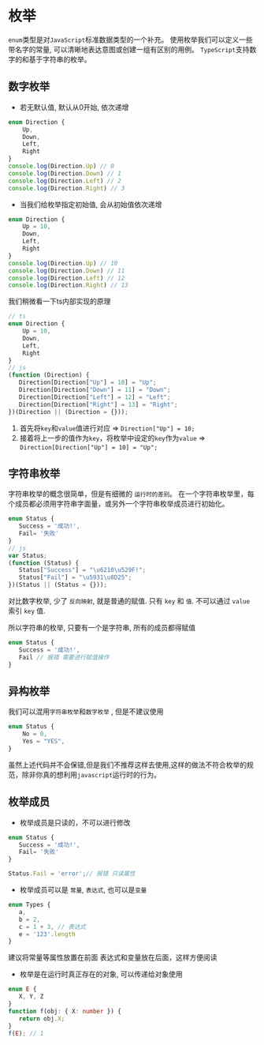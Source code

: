
# 枚举 

`enum`类型是对`JavaScript`标准数据类型的一个补充。 使用枚举我们可以定义一些带名字的常量, 可以清晰地表达意图或创建一组有区别的用例。 `TypeScript`支持数字的和基于字符串的枚举。

## 数字枚举

- 若无默认值, 默认从0开始, 依次递增

```ts
enum Direction {
    Up,
    Down,
    Left,
    Right
}
console.log(Direction.Up) // 0
console.log(Direction.Down) // 1
console.log(Direction.Left) // 2
console.log(Direction.Right) // 3
```

- 当我们给枚举指定初始值, 会从初始值依次递增

```ts
enum Direction {
    Up = 10,
    Down,
    Left,
    Right
}
console.log(Direction.Up) // 10
console.log(Direction.Down) // 11
console.log(Direction.Left) // 12
console.log(Direction.Right) // 13
```

我们稍微看一下ts内部实现的原理

```ts
// ts
enum Direction {
    Up = 10,
    Down,
    Left,
    Right
}
// js
(function (Direction) {
   Direction[Direction["Up"] = 10] = "Up";
   Direction[Direction["Down"] = 11] = "Down";
   Direction[Direction["Left"] = 12] = "Left";
   Direction[Direction["Right"] = 13] = "Right";
})(Direction || (Direction = {}));
```
1. 首先将`key`和`value`值进行对应 => `Direction["Up"] = 10;`
2. 接着将上一步的值作为`key`，将枚举中设定的`key`作为`value` => `Direction[Direction["Up"] = 10] = "Up";`

## 字符串枚举

字符串枚举的概念很简单，但是有细微的 `运行时的差别`。 在一个字符串枚举里，每个成员都必须用字符串字面量，或另外一个字符串枚举成员进行初始化。

```ts
enum Status {
   Success = '成功!',
   Fail= '失败'
}
// js
var Status;
(function (Status) {
   Status["Success"] = "\u6210\u529F!";
   Status["Fail"] = "\u5931\u8D25";
})(Status || (Status = {}));
```
对比数字枚举, 少了 `反向映射`, 就是普通的赋值. 只有 `key` 和 `值`. 不可以通过 `value` 索引 `key` 值.  

所以字符串的枚举, 只要有一个是字符串, 所有的成员都得赋值 

```ts
enum Status {
   Success = '成功!',
   Fail // 报错 需要进行赋值操作
}
```

## 异构枚举

我们可以混用`字符串枚举`和`数字枚举` , 但是不建议使用

```ts
enum Status {
    No = 0,
    Yes = "YES",
}
```
虽然上述代码并不会保错,但是我们不推荐这样去使用,这样的做法不符合枚举的规范，除非你真的想利用`javascript`运行时的行为。

## 枚举成员

- 枚举成员是只读的，不可以进行修改

```ts
enum Status {
   Success = '成功!',
   Fail= '失败'
}

Status.Fail = 'error';// 报错 只读属性
```

- 枚举成员可以是 `常量`, `表达式`, 也可以是`变量`

```ts
enum Types {
   a,
   b = 2,
   c = 1 + 3, // 表达式
   e = '123'.length
}
```
建议将常量等属性放置在前面 表达式和变量放在后面，这样方便阅读

- 枚举是在运行时真正存在的对象, 可以传递给对象使用

```ts
enum E {
   X, Y, Z
}
function f(obj: { X: number }) {
   return obj.X;
}
f(E); // 1
```
